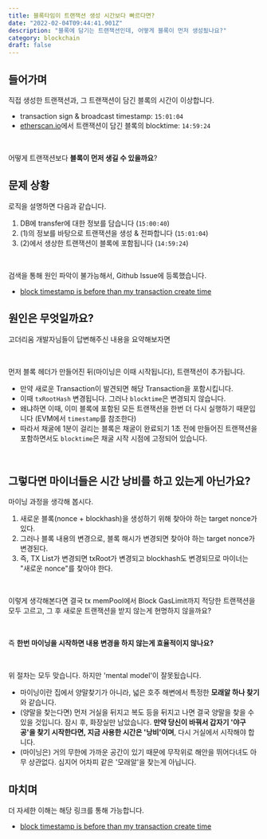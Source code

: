 ```yaml
---
title: 블록타임이 트랜잭션 생성 시간보다 빠르다면?
date: "2022-02-04T09:44:41.901Z"
description: "블록에 담기는 트랜잭션인데, 어떻게 블록이 먼저 생성됬나요?"
category: blockchain
draft: false
---
```

## 들어가며


직접 생성한 트랜잭션과, 그 트랜잭션이 담긴 블록의 시간이 이상합니다.
- transaction sign & broadcast timestamp: `15:01:04`
- [etherscan.io](etherscan.io)에서 트랜잭션이 담긴 블록의 blocktime: `14:59:24`

<br/>

어떻게 트랜잭션보다 **블록이 먼저 생길 수 있을까요**?

## 문제 상황

로직을 설명하면 다음과 같습니다.

1. DB에 transfer에 대한 정보를 담습니다 (`15:00:40`)
2. (1)의 정보를 바탕으로 트랜잭션을 생성 & 전파합니다 (`15:01:04`)
3. (2)에서 생상한 트랜잭션이 블록에 포함됩니다 (`14:59:24`)

<br/>

검색을 통해 원인 파악이 불가능해서, Github Issue에 등록했습니다. 
- [block timestamp is before than my transaction create time](https://github.com/ethereum/go-ethereum/issues/24152)


## 원인은 무엇일까요?

고더리움 개발자님들이 답변해주신 내용을 요약해보자면

<br/>

먼저 블록 헤더가 만들어진 뒤(마이닝은 이때 시작됩니다), 트랜잭션이 추가됩니다.
- 만약 새로운 Transaction이 발견되면 해당 Transaction을 포함시킵니다. 
- 이때 `txRootHash` 변경됩니다. 그러나 `blocktime`은 변경되지 않습니다.
- 왜냐하면 이때, 이미 블록에 포함된 모든 트랜잭션을 한번 더 다시 실행하기 때문입니다 (EVM에서 `timestamp`를 참조한다)
- 따라서 채굴에 1분이 걸리는 블록은 채굴이 완료되기 1초 전에 만들어진 트랜잭션을 포함하면서도 `blocktime`은 채굴 시작 시점에 고정되어 있습니다.

<br/>

## 그렇다면 마이너들은 시간 낭비를 하고 있는게 아닌가요?

마이닝 과정을 생각해 봅시다.

1. 새로운 블록(nonce + blockhash)을 생성하기 위해 찾아야 하는 target nonce가 있다.
2. 그러나 블록 내용의 변경으로, 블록 해시가 변경되면 찾아야 하는 target nonce가 변경된다.
3. 즉, TX List가 변경되면 txRoot가 변경되고 blockhash도 변경되므로 마이너는 "새로운 nonce"를 찾아야 한다.

<br/>

이렇게 생각해본다면 결국 tx memPool에서 Block GasLimit까지 적당한 트랜잭션을 모두 고르고, 그 후 새로운 트랜잭션을 받지 않는게 현명하지 않을까요? 

<br/>

즉 **한번 마이닝을 시작하면 내용 변경을 하지 않는게 효율적이지 않나요?**

<br/>

위 절차는 모두 맞습니다. 하지만 'mental model'이 잘못됬습니다.
- 마이닝이란 집에서 양말찾기가 아니라, 넓은 호주 해변에서 특정한 **모래알 하나 찾기**와 같습니다.
- (양말을 찾는다면) 먼저 거실을 뒤지고 복도 등을 뒤지고 나면 결국 양말을 찾을 수 있을 것입니다. 잠시 후, 화장실만 남았습니다. **만약 당신이 바꿔서 갑자기 '야구공'을 찾기 시작한다면, 지금 사용한 시간은 '낭비'이며**, 다시 거실에서 시작해야 합니다.
- (마이닝은) 거의 무한에 가까운 공간이 있기 때문에 무작위로 해안을 뛰어다녀도 아무 상관없다. 심지어 어차피 같은 '모래알'을 찾는게 아닙니다.

## 마치며

더 자세한 이해는 해당 링크를 통해 가능합니다. 
- [block timestamp is before than my transaction create time](https://github.com/ethereum/go-ethereum/issues/24152)